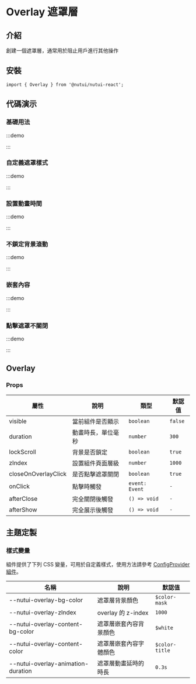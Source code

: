 # Overlay 遮罩層

## 介紹

創建一個遮罩層，通常用於阻止用戶進行其他操作

## 安裝

```tsx
import { Overlay } from '@nutui/nutui-react';
```

## 代碼演示

### 基礎用法

:::demo

<CodeBlock src='h5/demo1.tsx'></CodeBlock>

:::

### 自定義遮罩樣式

:::demo

<CodeBlock src='h5/demo2.tsx'></CodeBlock>

:::

### 設置動畫時間

:::demo

<CodeBlock src='h5/demo3.tsx'></CodeBlock>

:::

### 不鎖定背景滾動

:::demo

<CodeBlock src='h5/demo4.tsx'></CodeBlock>

:::

### 嵌套內容

:::demo

<CodeBlock src='h5/demo5.tsx'></CodeBlock>

:::

### 點擊遮罩不關閉

:::demo

<CodeBlock src='h5/demo6.tsx'></CodeBlock>

:::

## Overlay

### Props

| 屬性 | 說明 | 類型 | 默認值 |
| --- | --- | --- | --- |
| visible | 當前組件是否顯示 | `boolean` | `false` |
| duration | 動畫時長，單位毫秒 | `number` | `300` |
| lockScroll | 背景是否鎖定 | `boolean` | `true` |
| zIndex | 設置組件頁面層級 | `number` | `1000` |
| closeOnOverlayClick | 是否點擊遮罩關閉 | `boolean` | `true` |
| onClick | 點擊時觸發 | `event: Event` | `-` |
| afterClose | 完全關閉後觸發 | `() => void` | `-` |
| afterShow | 完全展示後觸發 | `() => void` | `-` |

## 主題定製

### 樣式變量

組件提供了下列 CSS 變量，可用於自定義樣式，使用方法請參考 [ConfigProvider 組件](#/zh-CN/component/configprovider)。

| 名稱 | 說明 | 默認值 |
| --- | --- | --- |
| \--nutui-overlay-bg-color | 遮罩層背景顏色 | `$color-mask` |
| \--nutui-overlay-zIndex | overlay 的 z-index | `1000` |
| \--nutui-overlay-content-bg-color | 遮罩層嵌套內容背景顏色 | `$white` |
| \--nutui-overlay-content-color | 遮罩層嵌套內容字體顏色 | `$color-title` |
| \--nutui-overlay-animation-duration| 遮罩層動畫延時的時長 | `0.3s` |
